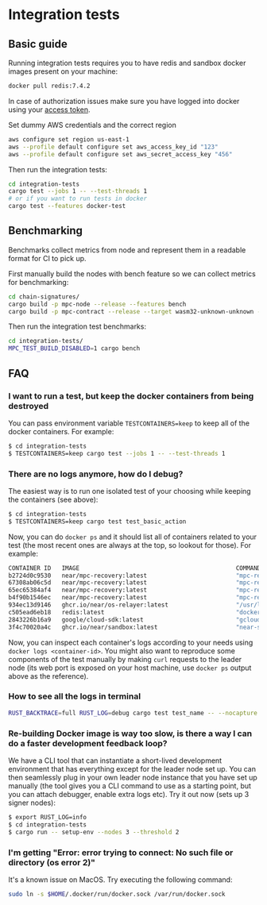 # Integration tests

## Basic guide

Running integration tests requires you to have redis and sandbox docker images present on your machine:

```BASH
docker pull redis:7.4.2
```

In case of authorization issues make sure you have logged into docker using your [access token](https://docs.github.com/en/packages/working-with-a-github-packages-registry/working-with-the-container-registry#authenticating-with-a-personal-access-token-classic).

Set dummy AWS credentials and the correct region

```bash
aws configure set region us-east-1
aws --profile default configure set aws_access_key_id "123"
aws --profile default configure set aws_secret_access_key "456"
```

Then run the integration tests:

```BASH
cd integration-tests
cargo test --jobs 1 -- --test-threads 1
# or if you want to run tests in docker
cargo test --features docker-test
```

## Benchmarking

Benchmarks collect metrics from node and represent them in a readable format for CI to pick up.

First manually build the nodes with bench feature so we can collect metrics for benchmarking:
```sh
cd chain-signatures/
cargo build -p mpc-node --release --features bench
cargo build -p mpc-contract --release --target wasm32-unknown-unknown --features bench
```

Then run the integration test benchmarks:
```sh
cd integration-tests/
MPC_TEST_BUILD_DISABLED=1 cargo bench
```

## FAQ

### I want to run a test, but keep the docker containers from being destroyed

You can pass environment variable `TESTCONTAINERS=keep` to keep all of the docker containers. For example:

```bash
$ cd integration-tests
$ TESTCONTAINERS=keep cargo test --jobs 1 -- --test-threads 1
```

### There are no logs anymore, how do I debug?

The easiest way is to run one isolated test of your choosing while keeping the containers (see above):

```bash
$ cd integration-tests
$ TESTCONTAINERS=keep cargo test test_basic_action
```

Now, you can do `docker ps` and it should list all of containers related to your test (the most recent ones are always at the top, so lookout for those). For example:

```bash
CONTAINER ID   IMAGE                                            COMMAND                  CREATED         STATUS         PORTS                                           NAMES
b2724d0c9530   near/mpc-recovery:latest                         "mpc-recovery start-…"   5 minutes ago   Up 5 minutes   0.0.0.0:32792->19985/tcp, :::32792->19985/tcp   fervent_moore
67308ab06c5d   near/mpc-recovery:latest                         "mpc-recovery start-…"   5 minutes ago   Up 5 minutes   0.0.0.0:32791->3000/tcp, :::32791->3000/tcp     upbeat_volhard
65ec65384af4   near/mpc-recovery:latest                         "mpc-recovery start-…"   5 minutes ago   Up 5 minutes   0.0.0.0:32790->3000/tcp, :::32790->3000/tcp     friendly_easley
b4f90b1546ec   near/mpc-recovery:latest                         "mpc-recovery start-…"   5 minutes ago   Up 5 minutes   0.0.0.0:32789->3000/tcp, :::32789->3000/tcp     vibrant_allen
934ec13d9146   ghcr.io/near/os-relayer:latest                   "/usr/local/bin/entr…"   5 minutes ago   Up 5 minutes   0.0.0.0:32788->16581/tcp, :::32788->16581/tcp   sleepy_grothendieck
c505ead6eb18   redis:latest                                     "docker-entrypoint.s…"   5 minutes ago   Up 5 minutes   0.0.0.0:32787->6379/tcp, :::32787->6379/tcp     trusting_lederberg
2843226b16a9   google/cloud-sdk:latest                          "gcloud beta emulato…"   5 minutes ago   Up 5 minutes   0.0.0.0:32786->15805/tcp, :::32786->15805/tcp   hungry_pasteur
3f4c70020a4c   ghcr.io/near/sandbox:latest                      "near-sandbox --home…"   5 minutes ago   Up 5 minutes                                                   practical_elbakyan
```

Now, you can inspect each container's logs according to your needs using `docker logs <container-id>`. You might also want to reproduce some components of the test manually by making `curl` requests to the leader node (its web port is exposed on your host machine, use `docker ps` output above as the reference).

### How to see all the logs in terminal
```bash
RUST_BACKTRACE=full RUST_LOG=debug cargo test test_name -- --nocapture
```

### Re-building Docker image is way too slow, is there a way I can do a faster development feedback loop?

We have a CLI tool that can instantiate a short-lived development environment that has everything except for the leader node set up. You can then seamlessly plug in your own leader node instance that you have set up manually (the tool gives you a CLI command to use as a starting point, but you can attach debugger, enable extra logs etc). Try it out now (sets up 3 signer nodes):

```bash
$ export RUST_LOG=info
$ cd integration-tests
$ cargo run -- setup-env --nodes 3 --threshold 2
```

### I'm getting "Error: error trying to connect: No such file or directory (os error 2)"

It's a known issue on MacOS. Try executing the following command:

```bash
sudo ln -s $HOME/.docker/run/docker.sock /var/run/docker.sock
```
